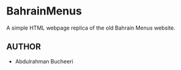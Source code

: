# BahrainMenus

A simple HTML webpage replica of the old Bahrain Menus website.

## AUTHOR

* Abdulrahman Bucheeri
